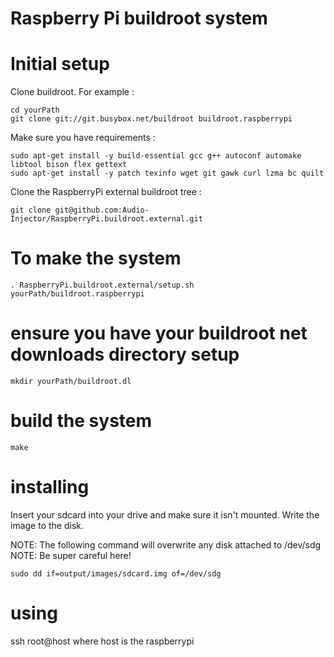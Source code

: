 # Raspberry Pi buildroot system

# Initial setup

Clone buildroot. For example :

```
cd yourPath
git clone git://git.busybox.net/buildroot buildroot.raspberrypi
```

Make sure you have requirements :
```
sudo apt-get install -y build-essential gcc g++ autoconf automake libtool bison flex gettext
sudo apt-get install -y patch texinfo wget git gawk curl lzma bc quilt
```

Clone the RaspberryPi external buildroot tree :
```
git clone git@github.com:Audio-Injector/RaspberryPi.buildroot.external.git
```

# To make the system

```
. RaspberryPi.buildroot.external/setup.sh yourPath/buildroot.raspberrypi
```

# ensure you have your buildroot net downloads directory setup

```
mkdir yourPath/buildroot.dl
```

# build the system

```
make
```

# installing

Insert your sdcard into your drive and make sure it isn't mounted. Write the image to the disk.

NOTE: The following command will overwrite any disk attached to /dev/sdg
NOTE: Be super careful here!

```
sudo dd if=output/images/sdcard.img of=/dev/sdg

```

# using

ssh root@host where host is the raspberrypi
